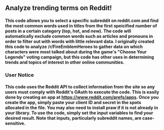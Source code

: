 ## Analyze trending terms on Reddit!

#### This code allows you to select a specific subreddit on reddit.com and find the most common words used in titles from the first speicified number of posts in a certain category (top, hot, and new). The code will automatically exclude common words such as articles and pronouns in order to filter out with words with little relevant data. I originally created this code to analyze /r/FireEmblemHeroes to gather data on which characters were most talked about during the game's "Choose Your Legends" voting campaign, but this code has other uses in determining trends and topics of interest in other online communities.

### User Notice

#### This code uses the Reddit API to collect information from the site so any users must comply with Reddit's OAuth to execute the code. This is easily done by creating an app at https://www.reddit.com/prefs/apps. Once you create the app, simply paste your client ID and secret in the spots allocated in the file. You may also need to install praw if it is not already in your library. To use the code, simply set the input variables to find your desired result. Note that inputs, particularly subreddit names, are case-sensitive. 
